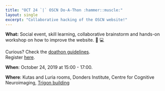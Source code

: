 ```yaml
---
title: "OCT 24 `|` OSCN Do-A-Thon :hammer::muscle:"
layout: single
excerpt: "Collaborative hacking of the OSCN website!"
---
```


**What:** Social event, skill learning, collaborative brainstorm and hands-on
workshop on how to improve the website. :wrench: :computer:

Curious? Check the [doathon guidelines](https://radboud-university.github.io/osc-nijmegen/_pages/doathon_guidelines/).  
Register [here](https://forms.gle/vpcCTfyC1zPGTVRFA).  

**When**: October 24, 2019 at 15:00 - 17:00.

**Where**: Kutas and Luria rooms, Donders Institute, Centre for Cognitive Neuroimaging, [Trigon building](https://www.google.com/maps/place/Donders+Centre+for+Cognitive+Neuroimaging/@51.826227,5.8610927,17z/data=!3m1!4b1!4m5!3m4!1s0x47c708f0ef1fb461:0x7b612535b3a8c312!8m2!3d51.826227!4d5.8632814)
